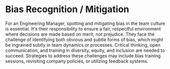 # Bias Recognition / Mitigation

For an Engineering Manager, spotting and mitigating bias in the team culture is essential. It's their responsibility to ensure a fair, respectful environment where decisions are made based on merit, not prejudice. They face the challenge of identifying both obvious and subtle forms of bias, which might be ingrained subtly in team dynamics or processes. Critical thinking, open communication, and training in diversity, equity, and inclusion are needed to succeed. Strategies to address these challenges may include bias training sessions, revisiting company policies, or utilizing feedback systems.